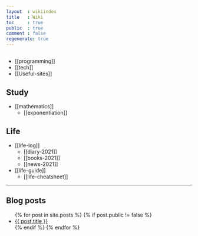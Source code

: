 ```yaml
---
layout  : wikiindex
title   : Wiki
toc     : true
public  : true
comment : false
regenerate: true
---
```


## </dev>
* [[programming]]
* [[tech]]
* [[Useful-sites]]

## Study
* [[mathematics]]
    *  [[exponentiation]]
## Life
* [[life-log]]
    * [[diary-2021]]
    * [[books-2021]]
    * [[news-2021]]
* [[life-guide]]
    * [[life-cheatsheet]]

---
## Blog posts
<div>
    <ul>
{% for post in site.posts %}
    {% if post.public != false %}
        <li>
            <a class="post-link" href="{{ post.url | prepend: site.baseurl }}">
                {{ post.title }}
            </a>
        </li>
    {% endif %}
{% endfor %}
    </ul>
</div>

